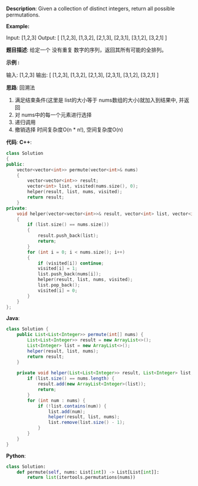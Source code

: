 __Description__:
Given a collection of distinct integers, return all possible permutations.

__Example:__

Input: [1,2,3]
Output:
[
  [1,2,3],
  [1,3,2],
  [2,1,3],
  [2,3,1],
  [3,1,2],
  [3,2,1]
]

__题目描述__:
给定一个 没有重复 数字的序列，返回其所有可能的全排列。

__示例 :__

输入: [1,2,3]
输出:
[
  [1,2,3],
  [1,3,2],
  [2,1,3],
  [2,3,1],
  [3,1,2],
  [3,2,1]
]

__思路__:
回溯法
1. 满足结束条件(这里是 list的大小等于 nums数组的大小)就加入到结果中, 并返回
2. 对 nums中的每一个元素进行选择
3. 递归调用
4. 撤销选择
时间复杂度O(n * n!), 空间复杂度O(n)

__代码__:
__C++__:
```C++
class Solution 
{
public:
    vector<vector<int>> permute(vector<int>& nums) 
    {
        vector<vector<int>> result;
        vector<int> list, visited(nums.size(), 0);
        helper(result, list, nums, visited);
        return result;
    }
private:
    void helper(vector<vector<int>>& result, vector<int> list, vector<int>& nums, vector<int>& visited) 
    {
        if (list.size() == nums.size())
        {
            result.push_back(list);
            return;
        }
        for (int i = 0; i < nums.size(); i++)
        {
            if (visited[i]) continue;
            visited[i] = 1;
            list.push_back(nums[i]);
            helper(result, list, nums, visited);
            list.pop_back();
            visited[i] = 0;
        }
    }
};
```

__Java__:
```Java
class Solution {
    public List<List<Integer>> permute(int[] nums) {
        List<List<Integer>> result = new ArrayList<>();
        List<Integer> list = new ArrayList<>();
        helper(result, list, nums);
        return result;
    }
    
    private void helper(List<List<Integer>> result, List<Integer> list, int[] nums) {
        if (list.size() == nums.length) {
            result.add(new ArrayList<Integer>(list));
            return;
        }
        for (int num : nums) {
            if (!list.contains(num)) {
                list.add(num);
                helper(result, list, nums);
                list.remove(list.size() - 1);
            }
        }
    }
}
```

__Python__:
```Python
class Solution:
    def permute(self, nums: List[int]) -> List[List[int]]:
        return list(itertools.permutations(nums))
```